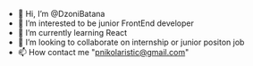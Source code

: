 - 👋 Hi, I’m @DzoniBatana
- 👀 I’m interested to be junior FrontEnd developer
- 🌱 I’m currently learning React
- 💞️ I’m looking to collaborate on internship or junior positon job
- 📫 How contact me "pnikolaristic@gmail.com"

<!---
DzoniBatana/DzoniBatana is a ✨ special ✨ repository because its `README.md` (this file) appears on your GitHub profile.
You can click the Preview link to take a look at your changes.
--->
